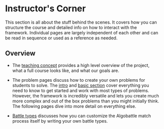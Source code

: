 # Instructor's Corner

This section is all about the stuff behind the scenes. It covers how you can structure the course and detailed info on
how to interact with the framework. Individual pages are largely independent of each other and can be read in sequence
or used as a reference as needed.

## Overview

- The [teaching concept](teaching_english.md) provides a high level overview of the project, what a full course looks
    like, and what our goals are.

- The problem pages discuss how to create your own problems for students to solve. The [intro](problem/intro.md) and
    [basic section](problem/problem_file.md) cover everything you need to know to get started and work with most
    types of problems. However, the framework is incredibly versatile and lets you create much more complex and out of
    the box problems than you might initially think. The following pages dive into more detail on everything else.

- [Battle types](battles.md) discusses how you can customize the Algobattle match process itself by writing your own
    battle types.
